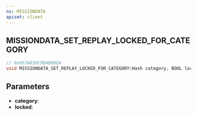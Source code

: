 ```yaml
---
ns: MISSIONDATA
apiset: client
---
```

## MISSIONDATA_SET_REPLAY_LOCKED_FOR_CATEGORY

```c
// 0x957A830C9B4B99EA
void MISSIONDATA_SET_REPLAY_LOCKED_FOR_CATEGORY(Hash category, BOOL locked);
```


## Parameters
* **category**:
* **locked**: